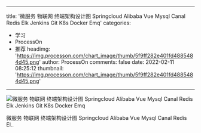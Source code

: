 
---
title: '微服务 物联网 终端架构设计图 Springcloud Alibaba Vue Mysql Canal Redis Elk Jenkins Git K8s Docker Emq'
categories: 
 - 学习
 - ProcessOn
 - 推荐
headimg: 'https://img.processon.com/chart_image/thumb/5f9ff282e401fd4885484d45.png'
author: ProcessOn
comments: false
date: 2022-02-11 08:25:12
thumbnail: 'https://img.processon.com/chart_image/thumb/5f9ff282e401fd4885484d45.png'
---

<div>   
<img class="thumb" alt="微服务 物联网 终端架构设计图 Springcloud Alibaba Vue Mysql Canal Redis Elk Jenkins Git K8s Docker Emq" src="https://img.processon.com/chart_image/thumb/5f9ff282e401fd4885484d45.png" referrerpolicy="no-referrer">
<p>微服务 物联网 终端架构设计图 Springcloud Alibaba Vue Mysql Canal Redis El..</p>  
</div>
            